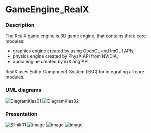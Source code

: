 # GameEngine_RealX

### Description

The RealX game engine is 3D game engine, that contains three core modules:
- graphics engine created by using OpenGL and ImGUI APIs.
- physics engine created by PhysX API from NVIDIA,
- audio engine created by irrKlang API,

RealX uses Entity-Component-System (ESC) for integrating all core modules.

### UML diagrams

![DiagramKlas01](https://user-images.githubusercontent.com/72278818/224539803-0a5e5b58-4550-4841-809d-f6e72e4fdaf9.jpg)
![DiagramKlas02](https://user-images.githubusercontent.com/72278818/224539809-2bf5c970-51b3-4065-af47-4a57e2c9d08d.jpg)

### Presentation

![Silnik01](https://user-images.githubusercontent.com/72278818/224540182-d3454d73-f83a-48b4-9c14-dcaa4a1000cb.png)
![image](https://user-images.githubusercontent.com/72278818/224540199-5473dadb-ded2-4da0-b75c-3405f9d8dfb4.png)
![image](https://user-images.githubusercontent.com/72278818/224540206-3cba420e-3cf9-4f53-b87c-c0fefbb291dd.png)
![image](https://user-images.githubusercontent.com/72278818/224540217-354d90df-c5e6-4b1a-bbe2-1ccc151a067c.png)

